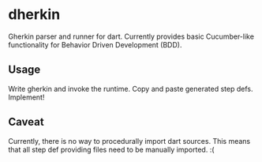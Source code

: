 dherkin
=======
Gherkin parser and runner for dart.
Currently provides basic Cucumber-like functionality
for Behavior Driven Development (BDD).

Usage
-----
Write gherkin and invoke the runtime.
Copy and paste generated step defs.
Implement!

Caveat
------
Currently, there is no way to procedurally import dart sources.
This means that all step def providing files need to be manually imported.  :(